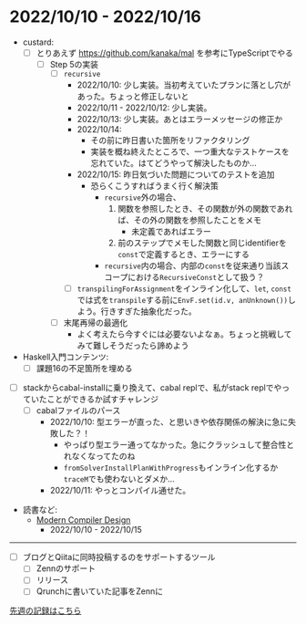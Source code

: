 # 2022/10/10 - 2022/10/16

- custard:
    - [ ] とりあえず <https://github.com/kanaka/mal> を参考にTypeScriptでやる
        - [ ] Step 5の実装
            - [ ] `recursive`
                - 2022/10/10: 少し実装。当初考えていたプランに落とし穴があった。ちょっと修正しないと
                - 2022/10/11 - 2022/10/12: 少し実装。
                - 2022/10/13: 少し実装。あとはエラーメッセージの修正か
                - 2022/10/14:
                    - その前に昨日書いた箇所をリファクタリング
                    - 実装を概ね終えたところで、一つ重大なテストケースを忘れていた。はてどうやって解決したものか...
                - 2022/10/15: 昨日気づいた問題についてのテストを追加
                    - 恐らくこうすればうまく行く解決策
                        - `recursive`外の場合、
                            1. 関数を参照したとき、その関数が外の関数であれば、その外の関数を参照したことをメモ
                                - 未定義であればエラー
                            2. 前のステップでメモした関数と同じidentifierを`const`で定義するとき、エラーにする
                        - `recursive`内の場合、内部の`const`を従来通り当該スコープにおける`RecursiveConst`として扱う？
                - [ ] `transpilingForAssignment`をインライン化して、`let`, `const`では式を`transpile`する前に`EnvF.set(id.v, anUnknown())`しよう。行きすぎた抽象化だった。
            - [ ] 末尾再帰の最適化
                - よく考えたら今すぐには必要ないよなぁ。ちょっと挑戦してみて難しそうだったら諦めよう
- Haskell入門コンテンツ:
    - [ ] 課題16の不足箇所を埋める
- [ ] stackからcabal-installに乗り換えて、cabal replで、私がstack replでやっていたことができるか試すチャレンジ
    - [ ] cabalファイルのパース
        - 2022/10/10: 型エラーが直った、と思いきや依存関係の解決に急に失敗した？！
            - やっぱり型エラー通ってなかった。急にクラッシュして整合性とれなくなってたのね
            - `fromSolverInstallPlanWithProgress`もインライン化するか`traceM`でも使わないとダメか...
        - 2022/10/11: やっとコンパイル通せた。
- 読書など:
    - [Modern Compiler Design](https://www.springer.com/jp/book/9781461446989)
        - 2022/10/10 - 2022/10/15

------

- [ ] ブログとQiitaに同時投稿するのをサポートするツール
    - [ ] Zennのサポート
    - [ ] リリース
    - [ ] Qrunchに書いていた記事をZennに

[先週の記録はこちら](https://github.com/igrep/daily-commits/blob/cf8d9c4f2be16db0335317d752dbe6b8d07b5d6e/yesterday.md)
